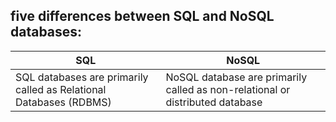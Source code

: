 ##  five differences between SQL and NoSQL databases:
|    SQL        |     NoSQL    |
|---------------|--------------|
|SQL databases are primarily called as Relational Databases (RDBMS)|NoSQL database are primarily called as non-relational or distributed database|
